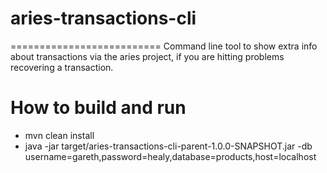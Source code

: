 # aries-transactions-cli
==========================
Command line tool to show extra info about transactions via the aries project, if you are hitting problems recovering a transaction.

How to build and run
==========================
- mvn clean install
- java -jar target/aries-transactions-cli-parent-1.0.0-SNAPSHOT.jar -db username=gareth,password=healy,database=products,host=localhost
